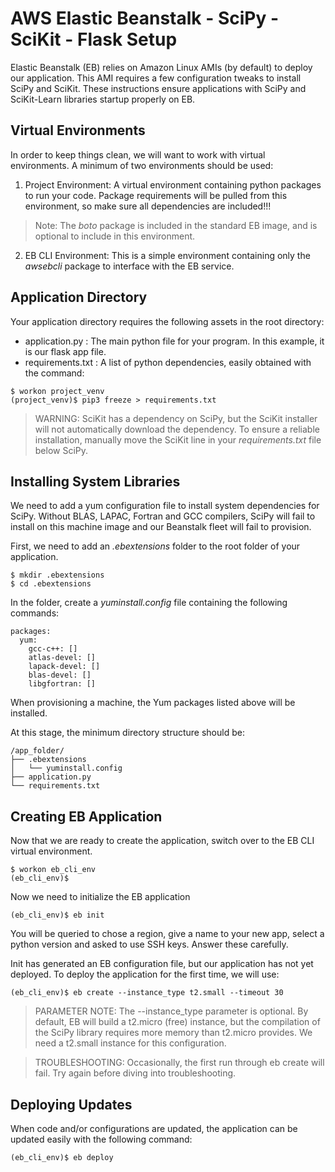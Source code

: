 # AWS Elastic Beanstalk - SciPy - SciKit - Flask Setup
Elastic Beanstalk (EB) relies on Amazon Linux AMIs (by default) to deploy our application. This AMI requires a few configuration tweaks to install SciPy and SciKit. These instructions ensure applications with SciPy and SciKit-Learn libraries startup properly on EB.

## Virtual Environments
In order to keep things clean, we will want to work with virtual environments. A minimum of two environments should be used:
1. Project Environment: A virtual environment containing python packages to run your code. Package requirements will be pulled from this environment, so make sure all dependencies are included!!!
> Note: The *boto* package is included in the standard EB image, and is optional to include in this environment.

2. EB CLI Environment: This is a simple environment containing only the *awsebcli* package to interface with the EB service.

## Application Directory
Your application directory requires the following assets in the root directory:
* application.py : The main python file for your program. In this example, it is our flask app file.
* requirements.txt : A list of python dependencies, easily obtained with the command:
```
$ workon project_venv
(project_venv)$ pip3 freeze > requirements.txt
```
> WARNING: SciKit has a dependency on SciPy, but the SciKit installer will not automatically download the dependency. To ensure a reliable installation, manually move the SciKit line in your *requirements.txt* file below SciPy.

## Installing System Libraries
We need to add a yum configuration file to install system dependencies for SciPy. Without BLAS, LAPAC, Fortran and GCC compilers, SciPy will fail to install on this machine image and our Beanstalk fleet will fail to provision.

First, we need to add an *.ebextensions* folder to the root folder of your application.
```
$ mkdir .ebextensions
$ cd .ebextensions
```

In the folder, create a *yuminstall.config* file containing the following commands:
```
packages:
  yum:
    gcc-c++: []
    atlas-devel: []
    lapack-devel: []
    blas-devel: []
    libgfortran: []
```
When provisioning a machine, the Yum packages listed above will be installed.

At this stage, the minimum directory structure should be:
```
/app_folder/
├── .ebextensions
│   └── yuminstall.config
├── application.py
└── requirements.txt
```

## Creating EB Application
Now that we are ready to create the application, switch over to the EB CLI virtual environment.
```
$ workon eb_cli_env
(eb_cli_env)$
```
Now we need to initialize the EB application
```
(eb_cli_env)$ eb init
```
You will be queried to chose a region, give a name to your new app, select a python version and asked to use SSH keys. Answer these carefully.

Init has generated an EB configuration file, but our application has not yet deployed. To deploy the application for the first time, we will use:
```
(eb_cli_env)$ eb create --instance_type t2.small --timeout 30
```
> PARAMETER NOTE: The --instance_type parameter is optional. By default, EB will build a t2.micro (free) instance, but the compilation of the SciPy library requires more memory than t2.micro provides. We need a t2.small instance for this configuration.

> TROUBLESHOOTING: Occasionally, the first run through eb create will fail. Try again before diving into troubleshooting.

## Deploying Updates
When code and/or configurations are updated, the application can be updated easily with the following command:
```
(eb_cli_env)$ eb deploy
```
